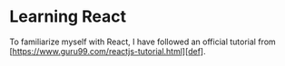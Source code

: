 # Learning React

To familiarize myself with React, I have followed an official tutorial from [https://www.guru99.com/reactjs-tutorial.html][def].

[def]: //www.guru99.com/reactjs-tutorial.html
